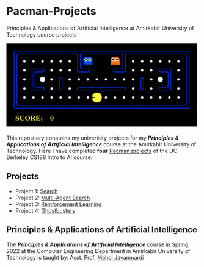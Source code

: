 # Pacman-Projects
Principles &amp; Applications of Artificial Intelligence at Amirkabir University of Technology course projects

<p align="center">
<img src="https://github.com/FarshidNooshi/Pacman-Projects/blob/master/pacman_game.gif" width="540px">
</p>

This repository conatains my univerisity projects for my ***Principles & Applications of Artificial Intelligence*** course at the Amirkabir University of Technology. Here I have completed **four** [Pacman projects](http://ai.berkeley.edu/project_overview.html) of the UC Berkeley CS188 Intro to AI course.

## Projects
* Project 1: [Search](http://ai.berkeley.edu/search.html)
* Project 2: [Multi-Agent Search](http://ai.berkeley.edu/multiagent.html)
* Project 3: [Reinforcement Learning](http://ai.berkeley.edu/reinforcement.html)
* Project 4: [Ghostbusters](http://ai.berkeley.edu/tracking.html)

## Principles & Applications of Artificial Intelligence
The ***Principles & Applications of Artificial Intelligence*** course in Spring 2022 at the Computer Engineering Department in Amirkabir University of Technology is taught by: Asst. Prof. [Mahdi Javanmardi](https://scholar.google.co.jp/citations?user=6Za8HuYAAAAJ&hl=en)
